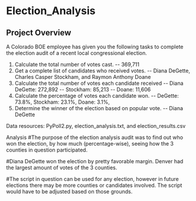 # Election_Analysis
## Project Overview
A Colorado BOE employee has given you the following tasks to complete the election audit of a recent local congressional election.

1. Calculate the total number of votes cast. -- 369,711
2. Get a complete list of candidates who received votes. -- Diana DeGette, Charles Casper Stockham, and Raymon Anthony Doane
3. Calculate the total number of votes each candidate received -- Diana DeGette: 272,892 -- Stockham: 85,213 -- Doane: 11,606
4. Calculate the percentage of votes each candidate won. -- DeGette: 73.8%, Stockham: 23.1%, Doane: 3.1%, 
5. Determine the winner of the election based on popular vote. -- Diana DeGette

Data resources: PyPoll2.py, election_analysis.txt, and election_results.csv

Analysis
#The purpose of the election analysis audit was to find out who won the election, by how much (percentage-wise), seeing how the 3 counties in question participated.

#Diana DeGette won the election by pretty favorable margin.  Denver had the largest amount of votes of the 3 counties.

#The script in question can be used for any election, however in future elections there may be more counties or candidates involved.  The script would have to be adjusted based on those grounds.
